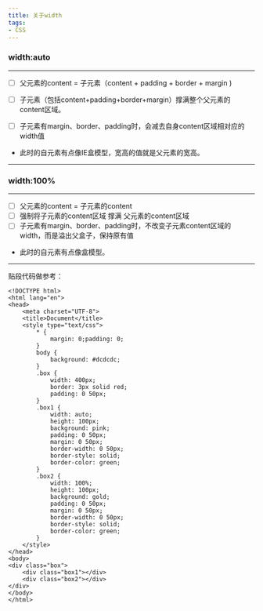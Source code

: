 ```yaml
---
title: 关于width
tags: 
- CSS
---
```

### **width:auto**

---
- [ ] 父元素的content = 子元素（content + padding + border + margin )
- [ ] 子元素（包括content+padding+border+margin）撑满整个父元素的content区域。

- [ ] 子元素有margin、border、padding时，会减去自身content区域相对应的width值
- 此时的自元素有点像IE盒模型，宽高的值就是父元素的宽高。
---
### **width:100%**

---
<!--more-->

- [ ] 父元素的content = 子元素的content
- [ ] 强制将子元素的content区域 撑满 父元素的content区域
- [ ] 子元素有margin、border、padding时，不改变子元素content区域的width，而是溢出父盒子，保持原有值

- 此时的自元素有点像盒模型。
---
贴段代码做参考：

```
<!DOCTYPE html>
<html lang="en">
<head>
    <meta charset="UTF-8">
    <title>Document</title>
    <style type="text/css">
        * {
            margin: 0;padding: 0;
        }
        body {
            background: #dcdcdc;
        }
        .box {
            width: 400px;
            border: 3px solid red;
            padding: 0 50px;
        }
        .box1 {
            width: auto;
            height: 100px;
            background: pink;
            padding: 0 50px;
            margin: 0 50px;
            border-width: 0 50px;
            border-style: solid;
            border-color: green;
        }
        .box2 {
            width: 100%;
            height: 100px;
            background: gold;
            padding: 0 50px;
            margin: 0 50px;
            border-width: 0 50px;
            border-style: solid;
            border-color: green;
        }
    </style>
</head>
<body>
<div class="box">
    <div class="box1"></div>
    <div class="box2"></div>
</div>
</body>
</html>

```



